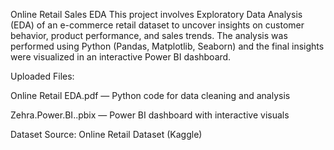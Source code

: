 Online Retail Sales EDA
This project involves Exploratory Data Analysis (EDA) of an e-commerce retail dataset to uncover insights on customer behavior, product performance, and sales trends. The analysis was performed using Python (Pandas, Matplotlib, Seaborn) and the final insights were visualized in an interactive Power BI dashboard.

Uploaded Files:

Online Retail EDA.pdf — Python code for data cleaning and analysis

Zehra.Power.BI..pbix — Power BI dashboard with interactive visuals

Dataset Source:
Online Retail Dataset (Kaggle)
